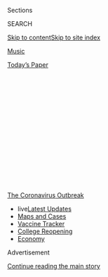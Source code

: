 <div id="app">

<div>

<div>

<div>

<div class="NYTAppHideMasthead css-1q2w90k e1suatyy0">

<div class="section css-ui9rw0 e1suatyy2">

<div class="css-eph4ug er09x8g0">

<div class="css-6n7j50">

</div>

<span class="css-1dv1kvn">Sections</span>

<div class="css-10488qs">

<span class="css-1dv1kvn">SEARCH</span>

</div>

[Skip to content](#site-content)[Skip to site
index](#site-index)

</div>

<div id="masthead-section-label" class="css-1wr3we4 eaxe0e00">

[Music](https://www.nytimes.com/section/arts/music)

</div>

<div class="css-10698na e1huz5gh0">

</div>

</div>

<div id="masthead-bar-one" class="section hasLinks css-15hmgas e1csuq9d3">

<div class="css-uqyvli e1csuq9d0">

</div>

<div class="css-1uqjmks e1csuq9d1">

</div>

<div class="css-9e9ivx">

[](https://myaccount.nytimes.com/auth/login?response_type=cookie&client_id=vi)

</div>

<div class="css-1bvtpon e1csuq9d2">

[Today’s
Paper](https://www.nytimes.com/section/todayspaper)

</div>

</div>

</div>

</div>

<div data-aria-hidden="false">

<div id="site-content" data-role="main">

<div>

<div class="css-1aor85t" style="opacity:0.000000001;z-index:-1;visibility:hidden">

<div class="css-1hqnpie">

<div class="css-epjblv">

<span class="css-17xtcya">[Music](/section/arts/music)</span><span class="css-x15j1o">|</span><span class="css-fwqvlz">Adam
Schlesinger, Songwriter for Rock, Film and the Stage, Dies at
52</span>

</div>

<div class="css-k008qs">

<div class="css-1iwv8en">

<span class="css-18z7m18"></span>

<div>

</div>

</div>

<span class="css-1n6z4y">https://nyti.ms/2R5jp3X</span>

<div class="css-1705lsu">

<div class="css-4xjgmj">

<div class="css-4skfbu" data-role="toolbar" data-aria-label="Social Media Share buttons, Save button, and Comments Panel with current comment count" data-testid="share-tools">

  - 
  - 
  - 
  - 
    
    <div class="css-6n7j50">
    
    </div>

  - 
  - 

</div>

</div>

</div>

</div>

</div>

</div>

<div id="NYT_TOP_BANNER_REGION" class="css-13pd83m">

<div>

<div id="styln-prism-menu-1592847958612" class="section interactive-content interactive-size-medium css-1edisqu">

<div class="css-17ih8de interactive-body">

<div id="scroll-container" class="css-1gj85ro">

[<span class="styln-title-wrap"><span class="css-1pje3qr">The
Coronavirus</span><span class="css-1pje3qr">
Outbreak</span></span>](https://www.nytimes.com/news-event/coronavirus?action=click&pgtype=Article&state=default&region=TOP_BANNER&context=storylines_menu)

  - <span class="css-kqxiym" data-emphasize="true">live</span>[Latest
    Updates](https://www.nytimes.com/2020/08/03/world/coronavirus-covid-19.html?action=click&pgtype=Article&state=default&region=TOP_BANNER&context=storylines_menu)
  - [Maps and
    Cases](https://www.nytimes.com/interactive/2020/us/coronavirus-us-cases.html?action=click&pgtype=Article&state=default&region=TOP_BANNER&context=storylines_menu)
  - [Vaccine
    Tracker](https://www.nytimes.com/interactive/2020/science/coronavirus-vaccine-tracker.html?action=click&pgtype=Article&state=default&region=TOP_BANNER&context=storylines_menu)
  - [College
    Reopening](https://www.nytimes.com/2020/08/02/us/covid-college-reopening.html?action=click&pgtype=Article&state=default&region=TOP_BANNER&context=storylines_menu)
  - [Economy](https://www.nytimes.com/live/2020/08/03/business/stock-market-today-coronavirus?action=click&pgtype=Article&state=default&region=TOP_BANNER&context=storylines_menu)

</div>

</div>

</div>

</div>

</div>

<div id="top-wrapper" class="css-1sy8kpn">

<div id="top-slug" class="css-l9onyx">

Advertisement

</div>

[Continue reading the main
story](#after-top)

<div class="ad top-wrapper" style="text-align:center;height:100%;display:block;min-height:250px">

<div id="top" class="place-ad" data-position="top" data-size-key="top">

</div>

</div>

<div id="after-top">

</div>

</div>

<div>

<div id="sponsor-wrapper" class="css-1hyfx7x">

<div id="sponsor-slug" class="css-19vbshk">

Supported by

</div>

[Continue reading the main
story](#after-sponsor)

<div id="sponsor" class="ad sponsor-wrapper" style="text-align:center;height:100%;display:block">

</div>

<div id="after-sponsor">

</div>

</div>

<div class="css-186x18t">

Those We’ve lost

</div>

<div class="css-1vkm6nb ehdk2mb0">

# Adam Schlesinger, Songwriter for Rock, Film and the Stage, Dies at 52

</div>

He made suburban characters shine in Fountains of Wayne songs and
brought pop-rock perfection to the film “That Thing You Do\!” He died of
coronavirus complications.

<div class="css-79elbk" data-testid="photoviewer-wrapper">

<div class="css-z3e15g" data-testid="photoviewer-wrapper-hidden">

</div>

<div class="css-1a48zt4 ehw59r15" data-testid="photoviewer-children">

![<span class="css-16f3y1r e13ogyst0" data-aria-hidden="true">Adam
Schlesinger performing in 2010 in Manhattan. A founder of the band
Fountains of Wayne, he also found success in movies, television and the
theater.</span><span class="css-cnj6d5 e1z0qqy90" itemprop="copyrightHolder"><span class="css-1ly73wi e1tej78p0">Credit...</span><span><span>Brian
Harkin for The New York
Times</span></span></span>](https://static01.nyt.com/images/2020/04/03/obituaries/01Schlesinger1/merlin_37645536_e4ae3a9b-7f97-45e0-969c-16c5561ec22e-articleLarge.jpg?quality=75&auto=webp&disable=upscale)

</div>

</div>

<div class="css-18e8msd">

<div class="css-vp77d3 epjyd6m0">

<div class="css-hus3qt ey68jwv0" data-aria-hidden="true">

[![Ben
Sisario](https://static01.nyt.com/images/2018/02/20/multimedia/author-ben-sisario/author-ben-sisario-thumbLarge.jpg
"Ben Sisario")](https://www.nytimes.com/by/ben-sisario)

</div>

<div class="css-1baulvz">

By [<span class="css-1baulvz last-byline" itemprop="name">Ben
Sisario</span>](https://www.nytimes.com/by/ben-sisario)

</div>

</div>

  - 
    
    <div class="css-ld3wwf e16638kd2">
    
    Published April 1, 2020Updated April 16,
    2020
    
    </div>

  - 
    
    <div class="css-4xjgmj">
    
    <div class="css-pvvomx" data-role="toolbar" data-aria-label="Social Media Share buttons, Save button, and Comments Panel with current comment count" data-testid="share-tools">
    
      - 
      - 
      - 
      - 
        
        <div class="css-6n7j50">
        
        </div>
    
      - 
      - 
    
    </div>
    
    </div>

</div>

</div>

<div class="section meteredContent css-1r7ky0e" name="articleBody" itemprop="articleBody">

<div class="css-1fanzo5 StoryBodyCompanionColumn">

<div class="css-53u6y8">

*This obituary is part of a series about people who died in the
coronavirus pandemic. Read about
others*[*here*](https://www.nytimes.com/series/people-who-have-died-of-the-coronavirus)*.*

Adam Schlesinger, an acclaimed singer-songwriter for the bands Fountains
of Wayne and Ivy who had an award-winning second career writing songs
for film, theater and television, died on Wednesday in Poughkeepsie,
N.Y. He was 52.

The cause was complications of the coronavirus, his family said.

In Fountains of Wayne, which was started in 1995, Mr. Schlesinger and
Chris Collingwood perfected a novelistic form of hummable pop-rock in a
style derived from the Kinks and from 1970s groups like Big Star and the
Cars.

</div>

</div>

<div class="css-1fanzo5 StoryBodyCompanionColumn">

<div class="css-53u6y8">

They chose northern New Jersey and boroughs outside Manhattan as
thematic territory, chronicling the lives of suburban mall shoppers,
Generation X slackers and down-market cover bands in songs like
“Hackensack” and “Red Dragon Tattoo.”

</div>

</div>

<div>

</div>

<div class="css-1fanzo5 StoryBodyCompanionColumn">

<div class="css-53u6y8">

Adored by critics, Fountains of Wayne — in which Mr. Schlesinger played
bass and Mr. Collingwood played guitar and sang lead vocals — became a
cult favorite but had modest record sales. Its most famous moment came
in 2003 with [“Stacy’s
Mom,”](https://www.youtube.com/watch?v=dZLfasMPOU4) a winking novelty
track about a teenage boy infatuated with a friend’s mother. With a racy
video featuring the supermodel Rachel Hunter, the song made it to No. 21
on Billboard’s Hot 100 chart.

Almost from the start of his career, Mr. Schlesinger found success in
other mediums. He wrote the Beatlesesque theme song to “That Thing You
Do\!,” a 1996 film directed by Tom Hanks about an also-ran 1960s rock
band; like the best Fountains of Wayne songs, [“That Thing You
Do\!”](https://www.youtube.com/watch?v=Dsi-eF6-uOY) had an instantly
catchy melody, a twisting chord progression and plenty of wordplay.

The movie brought Mr. Schlesinger nominations for an Academy Award and a
Golden Globe. He also won three Emmys, including one last year for [his
songs on the 2010s TV show “Crazy
Ex-Girlfriend,”](https://www.nytimes.com/2018/10/10/arts/television/crazy-ex-girlfriend-best-songs.html)
which often threaded campy, Broadway-style numbers into its plot.

</div>

</div>

<div class="css-cfo9c3">

</div>

<div class="css-1fanzo5 StoryBodyCompanionColumn">

<div class="css-53u6y8">

As a journeyman songwriter, he also [wrote
jingles](https://ew.com/article/2007/04/20/adam-schlesingers-musical-resume/)
for the Maryland State Lottery and Gillette.

Mr. Schlesinger received two Grammy nominations with Fountains of Wayne,
but his sole trophy was for his work with David Javerbaum — another
frequent collaborator — on Stephen Colbert’s “[A Colbert Christmas: The
Greatest Gift of
All\!](https://www.nytimes.com/2008/11/21/arts/television/21colb.html),”
which took best comedy album in 2010.

In the theater, Mr. Schlesinger worked with Mr. Javerbaum to write songs
for the 2008 Broadway musical “Cry-Baby,” based on John Waters’s 1990
film of the same title. That earned them a Tony nomination in 2008, and
Mr. Schlesinger and Mr. Javerbaum worked together again in 2015 on the
play “An Act of God.”

Adam Lyons Schlesinger was born in Manhattan on Oct. 31, 1967, to Bobbi
and Stephen Schlesinger, and grew up in Montclair, N.J. He studied
philosophy at Williams College in Massachusetts, where he met Mr.
Collingwood.

After graduation, Mr. Schlesinger went to New York, where he founded the
group Ivy with Andy Chase and Dominique Durand, while Mr. Collingwood
moved to Boston. The two men later reconnected in New York and founded
Fountains of Wayne, writing most of the songs for their first album in a
West Village bar.

The band was signed by Atlantic Records and released its first album,
“Fountains of Wayne,” in 1996. With jagged guitars and sneering vocals
on songs like “Radiation Vibe,” the band fit the mold of post-grunge
alternative rock.

</div>

</div>

<div class="css-cfo9c3">

</div>

<div class="css-1fanzo5 StoryBodyCompanionColumn">

<div class="css-53u6y8">

But Mr. Schlesinger and Mr. Collingwood stood out with witty and
sharp-eyed lyrics. Melody and location were central elements to their
music, a lesson they derived from Ray Davies of the Kinks, as Mr.
Schlesinger [told The New York
Times](https://www.nytimes.com/1999/07/09/movies/streets-new-york-with-fountains-wayne-urban-minstrels-with-roots-suburbia.html)
in an interview in 1999 for the band’s second album, “Utopia Parkway,”
named after a road in Queens.

“When we were teenagers, we liked listening to Kinks records because
we’d never been to England, and we got a sense of what it was like to
live there,” he said.

With minimal sales, though, the band was dropped from Atlantic. It
released its next album, “Welcome Interstate Managers,” in 2003 on the
small label S-Curve. That album found some success with “Stacy’s Mom”
and [reached No. 3](https://www.robertchristgau.com/xg/pnj/pjres03.php)
on The Village Voice’s critics’ poll for that year.

Fountains of Wayne released two more studio albums, “Traffic and
Weather” (2007) and “Sky Full of Holes” (2011), but had been on hiatus
since.

In recent years, Mr. Schlesinger had devoted himself to “Crazy
Ex-Girlfriend” and to the theater world. Two of his Emmy wins were for
songs he wrote with Mr. Javerbaum that were performed during Tony Awards
telecasts: “[It’s Not Just for Gays
Anymore](https://www.youtube.com/watch?v=3BHyfYiBt5o),” which won in
2012, and “If I Had Time,” in 2013.

More recently, Mr. Schlesinger had been collaborating with Sarah
Silverman on a stage adaptation of her memoir, “The Bedwetter,” which
was scheduled to begin performances Off Broadway this month at the
Atlantic Theater Company, but was delayed by the pandemic; he wrote the
music, and co-wrote the lyrics with Ms. Silverman. And he had begun
working with Rachel Bloom of “Crazy Ex-Girlfriend” to write songs for a
musical adaptation of the TV show “The Nanny,” which is in development
and aimed at Broadway.

</div>

</div>

<div class="css-1fanzo5 StoryBodyCompanionColumn">

<div class="css-53u6y8">

Mr. Schlesinger is survived by his parents; two daughters, Sadie and
Claire Schlesinger; a sister, Laurie Rose; and his partner, Alexis
Morley. His marriage to Katherine Michel ended in divorce.

Mr. Schlesinger’s mother, a former public relations executive, has
sometimes been credited with suggesting the name Fountains of Wayne, but
in an interview on Wednesday, she refuted that.

Her son had been playing music and writing songs from the time he was a
child, she said, and from a young age had an eye on [a garish,
only-in-New Jersey lawn ornament shop in Wayne,
N.J](https://www.roadsideamerica.com/blog/end-fountains-of-wayne/).

“Every time we drove past it,” Ms. Schlesinger said, “Adam would say,
‘Fountains of Wayne. That would be a great band
name.’”

</div>

</div>

</div>

<div>

</div>

<div>

</div>

<div id="NYT_BELOW_MAIN_CONTENT_REGION">

<div>

<div id="covid-obits-article-embed" class="section css-l08pwh interactive-content interactive-size-medium">

<div class="css-17ih8de interactive-body">

<div class="g-obits-embed" data-preview-slug="2020-04-03-covid-obits">

[](https://www.nytimes.com/interactive/2020/obituaries/people-died-coronavirus-obituaries.html?action=click&pgtype=Article&state=default&region=BELOW_MAIN_CONTENT&context=covid_obits_promo)

<div class="g-hed-summ">

# Those We’ve Lost

The coronavirus pandemic has taken an incalculable death toll. This
series is designed to put names and faces to the numbers.

<span>Read
more</span>

</div>

<div class="g-obits-embed-wrap">

<div id="bernaldina-josé-pedro" class="g-obit">

<div class="g-flex-wrapper-image">

<div class="g-image g-asset-inner">

![](https://static01.nyt.com/images/2020/07/30/obituaries/30Pedro/30Pedro-square640.jpg)

</div>

</div>

<div class="g-flex-wrapper-text">

# Bernaldina José Pedro

<div class="g-meta">

<span>d. Boa Vista, Brazil</span>

</div>

<div class="g-summ">

Leader among the Indigenous
Macuxi

</div>

</div>

</div>

<div id="john-eric-swing" class="g-obit">

<div class="g-flex-wrapper-image">

<div class="g-image g-asset-inner">

![](https://static01.nyt.com/images/2020/07/31/obituaries/31Swing/merlin_175167783_8913bc90-0d64-43f3-a655-1bb1bf1601c9-square640.jpg)

</div>

</div>

<div class="g-flex-wrapper-text">

# John Eric Swing

<div class="g-meta">

<span>d. Fountain Valley, Calif. </span>

</div>

<div class="g-summ">

Champion of
Filipino-Americans

</div>

</div>

</div>

<div id="victor-victor-" class="g-obit">

<div class="g-flex-wrapper-image">

<div class="g-image g-asset-inner">

![](https://static01.nyt.com/images/2020/07/27/obituaries/27Victor/merlin_175001436_38b11f8e-227a-4e2c-9821-7618af9b2524-square640.jpg)

</div>

</div>

<div class="g-flex-wrapper-text">

# Victor Victor

<div class="g-meta">

<span>d. Santo Domingo, Dominican Republic</span>

</div>

<div class="g-summ">

Beloved musician of the Dominican
Republic

</div>

</div>

</div>

<div id="dr-eddie-negrón" class="g-obit">

<div class="g-flex-wrapper-image">

<div class="g-image g-asset-inner">

![](https://static01.nyt.com/images/2020/07/31/obituaries/31Negron/merlin_175160169_516322ae-fd23-4969-b6b2-193ced371105-square640.jpg)

</div>

</div>

<div class="g-flex-wrapper-text">

# Dr. Eddie Negrón

<div class="g-meta">

<span>d. Fort Walton Beach, Fla.</span>

</div>

<div class="g-summ">

Internist on Florida’s Emerald
Coast

</div>

</div>

</div>

<div id="dobby-dobson" class="g-obit">

<div class="g-flex-wrapper-image">

<div class="g-image g-asset-inner">

![](https://static01.nyt.com/images/2020/07/30/obituaries/30Dobson/merlin_175115928_f6b9271c-8f05-4fe1-a38a-5ca4a58f8935-square640.jpg)

</div>

</div>

<div class="g-flex-wrapper-text">

# Dobby Dobson

<div class="g-meta">

<span>d. Coral Springs, Fla.</span>

</div>

<div class="g-summ">

Jamaican singer and
songwriter

</div>

</div>

</div>

<div id="waldemar-gonzalez" class="g-obit">

<div class="g-flex-wrapper-image">

<div class="g-image g-asset-inner">

![](https://static01.nyt.com/images/2020/08/01/obituaries/28Gonzalez/merlin_175002771_beb57888-3951-409a-ae13-03a94b2e962e-square640.jpg)

</div>

</div>

<div class="g-flex-wrapper-text">

# Waldemar Gonzalez

<div class="g-meta">

<span>d. White Plains, N.Y.</span>

</div>

<div class="g-summ">

Teacher and social worker

</div>

</div>

</div>

</div>

</div>

</div>

</div>

</div>

</div>

<div>

</div>

<div>

<div id="bottom-wrapper" class="css-1ede5it">

<div id="bottom-slug" class="css-l9onyx">

Advertisement

</div>

[Continue reading the main
story](#after-bottom)

<div id="bottom" class="ad bottom-wrapper" style="text-align:center;height:100%;display:block;min-height:90px">

</div>

<div id="after-bottom">

</div>

</div>

</div>

</div>

</div>

## Site Index

<div>

</div>

## Site Information Navigation

  - [© <span>2020</span> <span>The New York Times
    Company</span>](https://help.nytimes.com/hc/en-us/articles/115014792127-Copyright-notice)

<!-- end list -->

  - [NYTCo](https://www.nytco.com/)
  - [Contact
    Us](https://help.nytimes.com/hc/en-us/articles/115015385887-Contact-Us)
  - [Work with us](https://www.nytco.com/careers/)
  - [Advertise](https://nytmediakit.com/)
  - [T Brand Studio](http://www.tbrandstudio.com/)
  - [Your Ad
    Choices](https://www.nytimes.com/privacy/cookie-policy#how-do-i-manage-trackers)
  - [Privacy](https://www.nytimes.com/privacy)
  - [Terms of
    Service](https://help.nytimes.com/hc/en-us/articles/115014893428-Terms-of-service)
  - [Terms of
    Sale](https://help.nytimes.com/hc/en-us/articles/115014893968-Terms-of-sale)
  - [Site
    Map](https://spiderbites.nytimes.com)
  - [Help](https://help.nytimes.com/hc/en-us)
  - [Subscriptions](https://www.nytimes.com/subscription?campaignId=37WXW)

</div>

</div>

</div>

</div>
